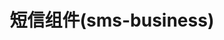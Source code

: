 ---
title: 短信组件(sms-business)
permalink: doc/module/sms-business
prev_page: /doc/module/platform-business
next_page: /doc/module/captcha-business
description_auto: 0
description: (auth-business)
tags: symfony,phpzlc,package,business,短信,sms,sms-business
---